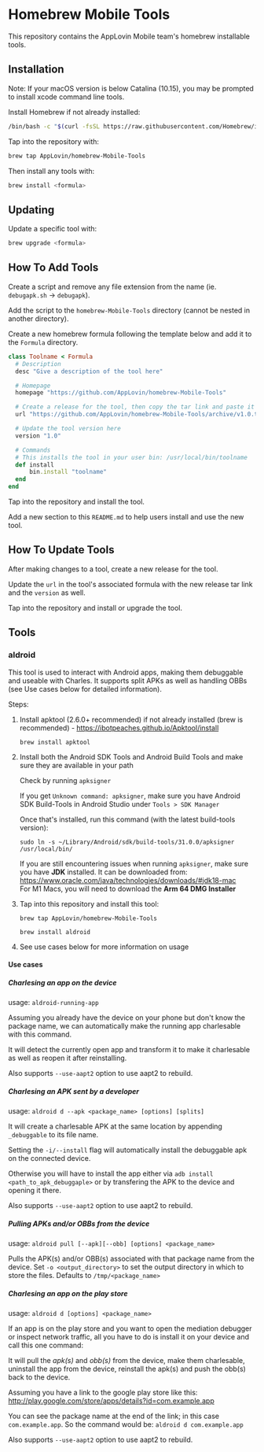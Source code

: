 # Homebrew Mobile Tools

This repository contains the AppLovin Mobile team's homebrew installable tools.

## Installation

Note: If your macOS version is below Catalina (10.15), you may be prompted to install xcode command line tools.

Install Homebrew if not already installed:

```bash
/bin/bash -c "$(curl -fsSL https://raw.githubusercontent.com/Homebrew/install/master/install.sh)"
```

Tap into the repository with:

```bash
brew tap AppLovin/homebrew-Mobile-Tools
```

Then install any tools with:

```bash
brew install <formula>
```

## Updating

Update a specific tool with:

```bash
brew upgrade <formula>
```

## How To Add Tools

Create a script and remove any file extension from the name (ie. `debugapk.sh` -> `debugapk`).

Add the script to the `homebrew-Mobile-Tools` directory (cannot be nested in another directory).

Create a new homebrew formula following the template below and add it to the `Formula` directory.

```rb
class Toolname < Formula
  # Description
  desc "Give a description of the tool here"

  # Homepage
  homepage "https://github.com/AppLovin/homebrew-Mobile-Tools"

  # Create a release for the tool, then copy the tar link and paste it here
  url "https://github.com/AppLovin/homebrew-Mobile-Tools/archive/v1.0.tar.gz"

  # Update the tool version here
  version "1.0"

  # Commands
  # This installs the tool in your user bin: /usr/local/bin/toolname
  def install
      bin.install "toolname"
  end
end
```

Tap into the repository and install the tool.

Add a new section to this `README.md` to help users install and use the new tool.

## How To Update Tools

After making changes to a tool, create a new release for the tool.

Update the `url` in the tool's associated formula with the new release tar link and the `version` as well.

Tap into the repository and install or upgrade the tool.

## Tools

### aldroid

This tool is used to interact with Android apps, making them debuggable and useable with Charles.
It supports split APKs as well as handling OBBs (see Use cases below for detailed information).

Steps:

1. Install apktool (2.6.0+ recommended) if not already installed (brew is recommended) - <https://ibotpeaches.github.io/Apktool/install>

    `brew install apktool`

2. Install both the Android SDK Tools and Android Build Tools and make sure they are available in your path

    Check by running `apksigner`
    
    If you get `Unknown command: apksigner`, make sure you have Android SDK Build-Tools in Android Studio under `Tools > SDK Manager`
    
    Once that's installed, run this command (with the latest build-tools version):
    
    `sudo ln -s ~/Library/Android/sdk/build-tools/31.0.0/apksigner /usr/local/bin/`
    
    If you are still encountering issues when running `apksigner`, make sure you have **JDK** installed. It can be downloaded from: <https://www.oracle.com/java/technologies/downloads/#jdk18-mac>  
    For M1 Macs, you will need to download the **Arm 64 DMG Installer**
    

3. Tap into this repository and install this tool:

    `brew tap AppLovin/homebrew-Mobile-Tools`

    `brew install aldroid`

4. See use cases below for more information on usage

#### Use cases

##### Charlesing an app on the device

usage: `aldroid-running-app`

Assuming you already have the device on your phone but don't know the package name, we can automatically make the running app charlesable with this command.

It will detect the currently open app and transform it to make it charlesable as well as reopen it after reinstalling.

Also supports `--use-aapt2` option to use aapt2 to rebuild.

##### Charlesing an APK sent by a developer

usage: `aldroid d --apk <package_name> [options] [splits]`

It will create a charlesable APK at the same location by appending `_debuggable` to its file name.

Setting the `-i/--install` flag will automatically install the debuggable apk on the connected device.

Otherwise you will have to install the app either via `adb install <path_to_apk_debuggaple>` or by transfering the APK to the device and opening it there.

Also supports `--use-aapt2` option to use aapt2 to rebuild.

##### Pulling APKs and/or OBBs from the device

usage: `aldroid pull [--apk][--obb] [options] <package_name>`

Pulls the APK(s) and/or OBB(s) associated with that package name from the device.
Set `-o <output_directory>` to set the output directory in which to store the files. Defaults to `/tmp/<package_name>`

##### Charlesing an app on the play store

usage: `aldroid d [options] <package_name>`

If an app is on the play store and you want to open the mediation debugger or inspect network traffic, all you have to do is install it on your device and call this one command:

It will pull the *apk(s)* and *obb(s)* from the device, make them charlesable, uninstall the app from the device, reinstall the apk(s) and push the obb(s) back to the device.

Assuming you have a link to the google play store like this: http://play.google.com/store/apps/details?id=com.example.app

You can see the package name at the end of the link; in this case `com.example.app`.
So the command would be: `aldroid d com.example.app`

Also supports `--use-aapt2` option to use aapt2 to rebuild.
